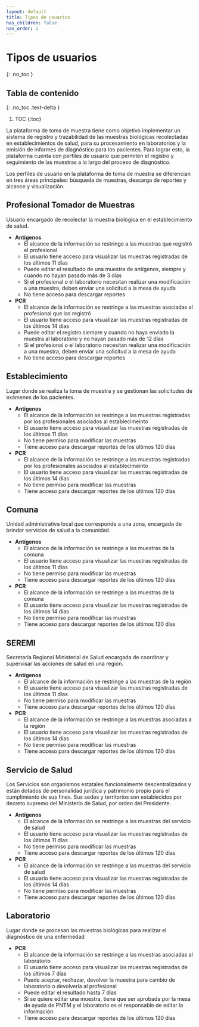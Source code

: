 ```yaml
---
layout: default
title: Tipos de usuarios
has_children: false
nav_order: 2
---
```


# Tipos de usuarios
{: .no_toc }

## Tabla de contenido
{: .no_toc .text-delta }
1. TOC
{:toc}

La plataforma de toma de muestra tiene como objetivo implementar un sistema de registro y trazabilidad de las muestras biológicas recolectadas en establecimientos de salud, para su procesamiento en laboratorios y la emisión de informes de diagnóstico para los pacientes. Para lograr esto, la plataforma cuenta con perfiles de usuario que permiten el registro y seguimiento de las muestras a lo largo del proceso de diagnóstico.

Los perfiles de usuario en la plataforma de toma de muestra se diferencian en tres áreas principales: búsqueda de muestras, descarga de reportes y alcance y visualización.

## Profesional Tomador de Muestras
Usuario encargado de recolectar la muestra biológica en el establecimiento de salud.
-   **Antígenos**
    -   El alcance de la información se restringe a las muestras que registró el profesional
    -   El usuario tiene acceso para visualizar las muestras registradas de los últimos 11 días
    -   Puede editar el resultado de una muestra de antígenos, siempre y cuando no hayan pasado más de 3 días
    -   Si el profesional o el laboratorio necesitan realizar una modificación a una muestra, deben enviar una solicitud a la mesa de ayuda
    -   No tiene acceso para descargar reportes
-   **PCR**
    -   El alcance de la información se restringe a las muestras asociadas al profesional que las registró
    -   El usuario tiene acceso para visualizar las muestras registradas de los últimos 14 días
    -   Puede editar el registro siempre y cuando no haya enviado la muestra al laboratorio y no hayan pasado más de 12 días
    -   Si el profesional o el laboratorio necesitan realizar una modificación a una muestra, deben enviar una solicitud a la mesa de ayuda
    -   No tiene acceso para descargar reportes

## Establecimiento
Lugar donde se realiza la toma de muestra y se gestionan las solicitudes de exámenes de los pacientes.
-   **Antígenos**
    -   El alcance de la información se restringe a las muestras registradas por los profesionales asociados al establecimeinto
    -   El usuario tiene acceso para visualizar las muestras registradas de los últimos 11 días
    -   No tiene permiso para modificar las muestras
    -   Tiene acceso para descargar reportes de los últimos 120 días
-   **PCR**
    -   El alcance de la información se restringe a las muestras registradas por los profesionales asociados al establecimeinto
    -   El usuario tiene acceso para visualizar las muestras registradas de los últimos 14 días
    -   No tiene permiso para modificar las muestras
    -   Tiene acceso para descargar reportes de los últimos 120 días

## Comuna
Unidad administrativa local que corresponde a una zona, encargada de brindar servicios de salud a la comunidad.
-   **Antígenos**
    -   El alcance de la información se restringe a las muestras de la comuna
    -   El usuario tiene acceso para visualizar las muestras registradas de los últimos 11 días
    -   No tiene permiso para modificar las muestras
    -   Tiene acceso para descargar reportes de los últimos 120 días
-   **PCR**
    -   El alcance de la información se restringe a las muestras de la comuna
    -   El usuario tiene acceso para visualizar las muestras registradas de los últimos 14 días
    -   No tiene permiso para modificar las muestras
    -   Tiene acceso para descargar reportes de los últimos 120 días


## SEREMI
Secretaría Regional Ministerial de Salud encargada de coordinar y supervisar las acciones de salud en una región.
-   **Antígenos**
    -   El alcance de la información se restringe a las muestras de la región
    -   El usuario tiene acceso para visualizar las muestras registradas de los últimos 11 días
    -   No tiene permiso para modificar las muestras
    -   Tiene acceso para descargar reportes de los últimos 120 días
-   **PCR**
    -   El alcance de la información se restringe a las muestras asociadas a la región
    -   El usuario tiene acceso para visualizar las muestras registradas de los últimos 14 días
    -   No tiene permiso para modificar las muestras
    -   Tiene acceso para descargar reportes de los últimos 120 días

## Servicio de Salud
Los Servicios son organismos estatales funcionalmente descentralizados y están dotados de personalidad jurídica y patrimonio propio para el cumplimiento de sus fines. Sus sedes y territorios son establecidos por decreto supremo del Ministerio de Salud, por orden del Presidente.

-   **Antígenos**
    -   El alcance de la información se restringe a las muestras del servicio de salud
    -   El usuario tiene acceso para visualizar las muestras registradas de los últimos 11 días
    -   No tiene permiso para modificar las muestras
    -   Tiene acceso para descargar reportes de los últimos 120 días
-   **PCR**
    -   El alcance de la información se restringe a las muestras del servicio de salud
    -   El usuario tiene acceso para visualizar las muestras registradas de los últimos 14 días
    -   No tiene permiso para modificar las muestras
    -   Tiene acceso para descargar reportes de los últimos 120 días

## Laboratorio
Lugar donde se procesan las muestras biológicas para realizar el diagnóstico de una enfermedad
-   **PCR**
    -   El alcance de la información se restringe a las muestras asociadas al laboratorio
    -   El usuario tiene acceso para visualizar las muestras registradas de los últimos 7 días
    -   Puede aceptar, rechazar, devolver la muestra para cambio de laboratorio o devolverla al profesional
    -   Puede editar el resultado hasta 7 días
    -   Si se quiere editar una muestra, tiene que ser aprobada por la mesa de ayuda de PNTM y el laboratorio es el responsable de editar la información
    -   Tiene acceso para descargar reportes de los últimos 120 días
